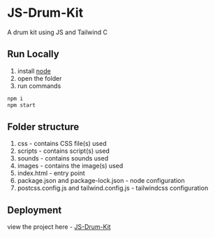 # JS-Drum-Kit

A drum kit using JS and Tailwind C

## Run Locally

1) install [node](https://nodejs.org/en/) 
2) open the folder
3) run commands

```bash
npm i
npm start
```

## Folder structure
1) css - contains CSS file(s) used
2) scripts - contains script(s) used
3) sounds - contains sounds used
4) images - contains the image(s) used
5) index.html - entry point
6) package.json and package-lock.json - node configuration
7) postcss.config.js and tailwind.config.js - tailwindcss configuration

## Deployment
view the project here - [JS-Drum-Kit](https://akkshaytandon-js-drum-kit.netlify.app/)
